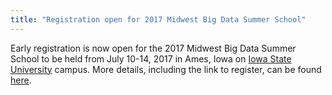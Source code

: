 ```yaml
---
title: "Registration open for 2017 Midwest Big Data Summer School"
---
```


Early registration is now open for the 2017 Midwest Big Data Summer School
to be held from July 10-14, 2017 in Ames, Iowa on [Iowa State University](http://iastate.edu)
campus. More details, including the link to register, can be found [here](http://mbds.cs.iastate.edu).
